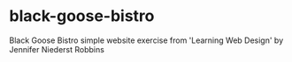 # black-goose-bistro
Black Goose Bistro simple website exercise from 'Learning Web Design' by Jennifer Niederst Robbins
